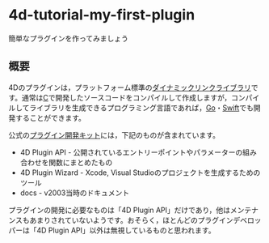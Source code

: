 # 4d-tutorial-my-first-plugin
簡単なプラグインを作ってみましょう

## 概要

4Dのプラグインは，プラットフォーム標準の[ダイナミックリンクライブラリ](https://ja.wikipedia.org/wiki/ダイナミックリンクライブラリ)です。通常は[C](https://ja.wikipedia.org/wiki/C言語)で開発したソースコードをコンパイルして作成しますが，コンパイルしてライブラリを生成できるプログラミング言語であれば，[Go](https://ja.wikipedia.org/wiki/Go_(プログラミング言語))・[Swift](https://ja.wikipedia.org/wiki/Swift_(プログラミング言語))でも開発することができます。

公式の[プラグイン開発キット](https://github.com/4d/4D-Plugin-SDK)には，下記のものが含まれています。

* 4D Plugin API - 公開されているエントリーポイントやパラメーターの組み合わせを関数にまとめたもの
* 4D Plugin Wizard - Xcode, Visual Studioのプロジェクトを生成するためのツール
* docs - v2003当時のドキュメント

プラグインの開発に必要なものは「4D Plugin API」だけであり，他はメンテナンスもあまりされていないようです。おそらく，ほとんどのプラグインデベロッパーは「4D Plugin API」以外は無視しているものと思われます。
